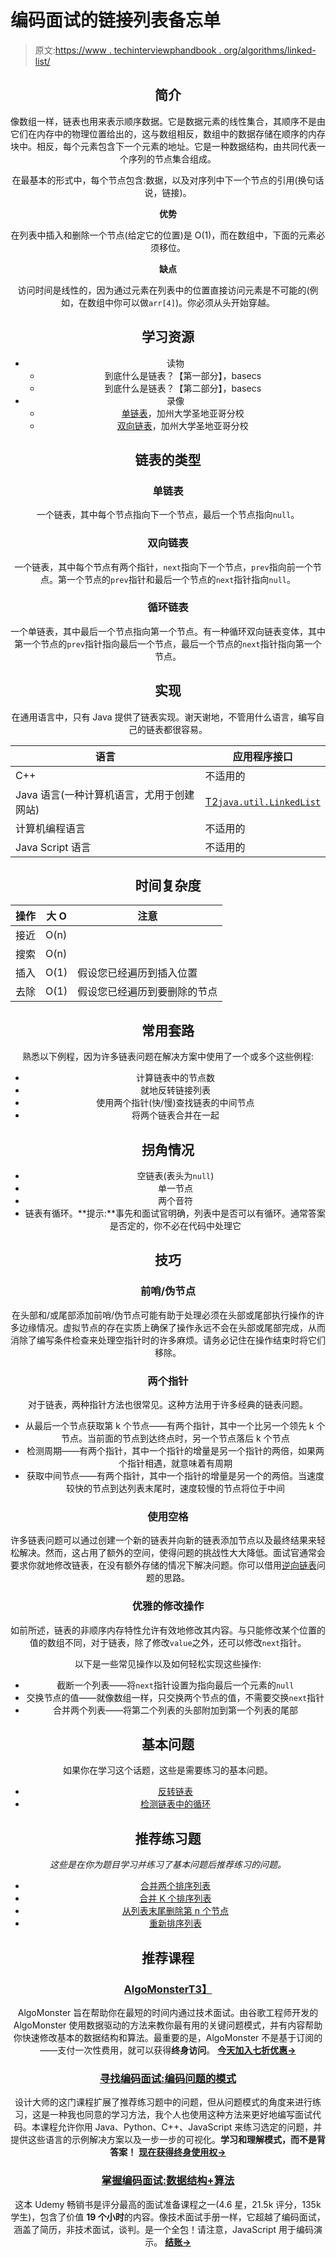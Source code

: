 # 编码面试的链接列表备忘单

> 原文:[https://www . techinterviewphandbook . org/algorithms/linked-list/](https://www.techinterviewhandbook.org/algorithms/linked-list/)

<header>

## 简介[](#introduction "Direct link to heading")

像数组一样，链表也用来表示顺序数据。它是数据元素的线性集合，其顺序不是由它们在内存中的物理位置给出的，这与数组相反，数组中的数据存储在顺序的内存块中。相反，每个元素包含下一个元素的地址。它是一种数据结构，由共同代表一个序列的节点集合组成。

在最基本的形式中，每个节点包含:数据，以及对序列中下一个节点的引用(换句话说，链接)。

**优势**

在列表中插入和删除一个节点(给定它的位置)是 O(1)，而在数组中，下面的元素必须移位。

**缺点**

访问时间是线性的，因为通过元素在列表中的位置直接访问元素是不可能的(例如，在数组中你可以做`arr[4]`)。你必须从头开始穿越。

## 学习资源[](#learning-resources "Direct link to heading")

*   读物
    *   到底什么是链表？【第一部分】，basecs
    *   到底什么是链表？【第二部分】，basecs
*   录像
    *   [单链表](https://www.coursera.org/lecture/data-structures/singly-linked-lists-kHhgK)，加州大学圣地亚哥分校
    *   [双向链表](https://www.coursera.org/lecture/data-structures/doubly-linked-lists-jpGKD)，加州大学圣地亚哥分校

## 链表的类型[](#types-of-linked-lists "Direct link to heading")

### 单链表[](#singly-linked-list "Direct link to heading")

一个链表，其中每个节点指向下一个节点，最后一个节点指向`null`。

### 双向链表[](#doubly-linked-list "Direct link to heading")

一个链表，其中每个节点有两个指针，`next`指向下一个节点，`prev`指向前一个节点。第一个节点的`prev`指针和最后一个节点的`next`指针指向`null`。

### 循环链表[](#circular-linked-list "Direct link to heading")

一个单链表，其中最后一个节点指向第一个节点。有一种循环双向链表变体，其中第一个节点的`prev`指针指向最后一个节点，最后一个节点的`next`指针指向第一个节点。

## 实现[](#implementations "Direct link to heading")

在通用语言中，只有 Java 提供了链表实现。谢天谢地，不管用什么语言，编写自己的链表都很容易。

| 语言 | 应用程序接口 |
| --- | --- |
| C++ | 不适用的 |
| Java 语言(一种计算机语言，尤用于创建网站) | [T2`java.util.LinkedList`](https://docs.oracle.com/javase/10/docs/api/java/util/LinkedList.html) |
| 计算机编程语言 | 不适用的 |
| Java Script 语言 | 不适用的 |

## 时间复杂度[](#time-complexity "Direct link to heading")

| 操作 | 大 O | 注意 |
| --- | --- | --- |
| 接近 | O(n) |  |
| 搜索 | O(n) |  |
| 插入 | O(1) | 假设您已经遍历到插入位置 |
| 去除 | O(1) | 假设您已经遍历到要删除的节点 |

## 常用套路[](#common-routines "Direct link to heading")

熟悉以下例程，因为许多链表问题在解决方案中使用了一个或多个这些例程:

*   计算链表中的节点数
*   就地反转链接列表
*   使用两个指针(快/慢)查找链表的中间节点
*   将两个链表合并在一起

## 拐角情况[](#corner-cases "Direct link to heading")

*   空链表(表头为`null`)
*   单一节点
*   两个音符
*   链表有循环。**提示:**事先和面试官明确，列表中是否可以有循环。通常答案是否定的，你不必在代码中处理它

## 技巧[](#techniques "Direct link to heading")

### 前哨/伪节点[](#sentineldummy-nodes "Direct link to heading")

在头部和/或尾部添加前哨/伪节点可能有助于处理必须在头部或尾部执行操作的许多边缘情况。虚拟节点的存在实质上确保了操作永远不会在头部或尾部完成，从而消除了编写条件检查来处理空指针时的许多麻烦。请务必记住在操作结束时将它们移除。

### 两个指针[](#two-pointers "Direct link to heading")

对于链表，两种指针方法也很常见。这种方法用于许多经典的链表问题。

*   从最后一个节点获取第 k 个节点——有两个指针，其中一个比另一个领先 k 个节点。当前面的节点到达终点时，另一个节点落后 k 个节点
*   检测周期——有两个指针，其中一个指针的增量是另一个指针的两倍，如果两个指针相遇，就意味着有周期
*   获取中间节点——有两个指针，其中一个指针的增量是另一个的两倍。当速度较快的节点到达列表末尾时，速度较慢的节点将位于中间

### 使用空格[](#using-space "Direct link to heading")

许多链表问题可以通过创建一个新的链表并向新的链表添加节点以及最终结果来轻松解决。然而，这占用了额外的空间，使得问题的挑战性大大降低。面试官通常会要求你就地修改链表，在没有额外存储的情况下解决问题。你可以借用[逆向链表](https://leetcode.com/problems/reverse-linked-list/)问题的思路。

### 优雅的修改操作[](#elegant-modification-operations "Direct link to heading")

如前所述，链表的非顺序内存特性允许有效地修改其内容。与只能修改某个位置的值的数组不同，对于链表，除了修改`value`之外，还可以修改`next`指针。

以下是一些常见操作以及如何轻松实现这些操作:

*   截断一个列表——将`next`指针设置为指向最后一个元素的`null`
*   交换节点的值——就像数组一样，只交换两个节点的值，不需要交换`next`指针
*   合并两个列表——将第二个列表的头部附加到第一个列表的尾部

## 基本问题[](#essential-questions "Direct link to heading")

如果你在学习这个话题，这些是需要练习的基本问题。

*   [反转链表](https://leetcode.com/problems/reverse-linked-list/)
*   [检测链表中的循环](https://leetcode.com/problems/linked-list-cycle/)

## 推荐练习题[](#recommended-practice-questions "Direct link to heading")

*这些是在你为题目学习并练习了基本问题后推荐练习的问题。*

*   [合并两个排序列表](https://leetcode.com/problems/merge-two-sorted-lists/)
*   [合并 K 个排序列表](https://leetcode.com/problems/merge-k-sorted-lists/)
*   [从列表末尾删除第 n 个节点](https://leetcode.com/problems/remove-nth-node-from-end-of-list/)
*   [重新排序列表](https://leetcode.com/problems/reorder-list/)

## 推荐课程[](#recommended-courses "Direct link to heading")

### [AlgoMonster](https://shareasale.com/r.cfm?b=1873647&u=3114753&m=114505&urllink=&afftrack=)[T3】](#algomonster "Direct link to heading")

AlgoMonster 旨在帮助你在最短的时间内通过技术面试。由谷歌工程师开发的 AlgoMonster 使用数据驱动的方法来教你最有用的关键问题模式，并有内容帮助你快速修改基本的数据结构和算法。最重要的是，AlgoMonster 不是基于订阅的——支付一次性费用，就可以获得**终身访问**。 [**今天加入七折优惠→**](https://shareasale.com/r.cfm?b=1873647&u=3114753&m=114505&urllink=&afftrack=)

### [寻找编码面试:编码问题的模式](https://designgurus.org/link/kJSIoU?url=https%3A%2F%2Fdesigngurus.org%2Fcourse%3Fcourseid%3Dgrokking-the-coding-interview)[](#grokking-the-coding-interview-patterns-for-coding-questions "Direct link to heading")

设计大师的这门课程扩展了推荐练习题中的问题，但从问题模式的角度来进行练习，这是一种我也同意的学习方法，我个人也使用这种方法来更好地编写面试代码。本课程允许你用 Java、Python、C++、JavaScript 来练习选定的问题，并提供这些语言的示例解决方案以及一步一步的可视化。**学习和理解模式，而不是背答案！** [**现在获得终身使用权→**](https://designgurus.org/link/kJSIoU?url=https%3A%2F%2Fdesigngurus.org%2Fcourse%3Fcourseid%3Dgrokking-the-coding-interview)

### [掌握编码面试:数据结构+算法](https://fxo.co/DQpY)[](#master-the-coding-interview-data-structures--algorithms "Direct link to heading")

这本 Udemy 畅销书是评分最高的面试准备课程之一(4.6 星，21.5k 评分，135k 学生)，包含了价值 **19 个小时**的内容。像技术面试手册一样，它超越了编码面试，涵盖了简历，非技术面试，谈判。是一个全包！请注意，JavaScript 用于编码演示。 [**结账→**](https://fxo.co/DQpY)

</header>